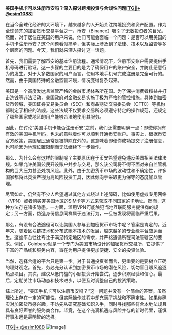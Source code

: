 **美国手机卡可以注册币安吗？深入探讨跨境投资与合规性问题[[TG💪+ @esim1088](https://t.me/s/esim1088)]**

在当今全球化经济的大环境下，越来越多的人开始关注跨境投资和资产配置。作为全球领先的加密货币交易平台之一，币安（Binance）吸引了无数投资者的目光。然而，对于居住在美国的用户来说，他们可能会面临一个问题：是否可以用美国的手机卡注册币安？这个问题看似简单，但实际上涉及到了法律、技术以及监管等多个层面的问题。今天，我们就来深入探讨这一话题。

首先，我们需要了解币安的基本注册流程。通常情况下，注册币安账户需要提供手机号码进行验证。这一步骤的主要目的是为了确保用户的账户安全，并防止恶意行为的发生。对于大多数国家的用户而言，使用本地手机号完成注册是完全可行的。然而，由于美国特殊的金融监管环境，情况变得复杂起来。

美国是一个高度发达且监管严格的金融市场体系所在国。为了保护消费者权益并打击洗钱等非法活动，美国政府对金融交易实施了极为严格的管控措施。具体到加密货币领域，美国证券交易委员会（SEC）和商品期货交易委员会（CFTC）等机构都制定了相应的法规。这些法规不仅要求交易所必须遵守特定的操作规范，还规定了哪些国家或地区的用户能够合法地使用其服务。

因此，在讨论“美国手机卡能否注册币安”之前，我们还需要明确一点：即使你拥有有效的美国手机号码，也未必意味着你可以顺利开通币安账户。事实上，根据币安官方政策，美国居民通常是被排除在外的。这意味着即便你成功提交了注册信息，也可能因为地理位置限制而无法继续下一步操作。

那么，为什么会有这样的限制呢？主要原因在于币安希望避免违反美国相关法律法规。如果允许美国公民开设账户并参与交易，那么该公司将不得不面对来自监管机构的巨大压力甚至处罚风险。此外，由于加密货币市场的波动性和不确定性，许多国家都将此类资产视为高风险投资工具，因此倾向于采取更为保守的态度加以管理。

尽管如此，仍然有不少人希望通过其他方式绕过上述障碍，比如使用虚拟专用网络（VPN）或者购买非美国地区的SIM卡等方式来获取不同国家的IP地址。然而，这种方法存在诸多隐患。一方面，滥用VPN可能触犯当地互联网服务提供商的规定；另一方面，伪造身份信息同样属于违法行为，一旦被发现将面临严重后果。

那么，有没有合法途径可以让美国人参与到加密货币市场中呢？答案是肯定的。近年来，随着区块链技术和分布式账本技术的发展，越来越多的专业级平台应运而生。这些平台往往专注于满足特定地区的需求，并严格遵循所在司法管辖区的要求。例如，Coinbase就是一个专门为美国市场设计的加密货币交易所，它提供了丰富的产品线和服务内容，旨在为用户提供更加便捷、安全的投资体验。

当然，选择合适的平台只是第一步。对于普通投资者而言，更重要的是要树立正确的理财观念。首先，务必充分认识到加密货币市场的潜在风险，切勿盲目跟风追逐热点项目。其次，建议从低门槛的小额投资开始尝试，逐步积累经验和信心。最后，定期关注市场动态和技术进步，以便及时调整自己的投资策略。

综上所述，“美国手机卡可以注册币安吗？”这一问题并没有一个简单的答案。虽然理论上存在一定的可能性，但实际操作过程中却充满了挑战和不确定性。如果你确实对加密货币感兴趣，不妨先从研究基础知识入手，同时寻找那些符合本地法规且具有良好声誉的服务商合作。毕竟，在这个充满机遇与风险并存的新时代里，谨慎行事永远是最明智的选择。

[[TG💪+ @esim1088](https://t.me/s/esim1088) ![Image](https://i.postimg.cc/4NQfJmqS/Snipaste-2025-05-13-00-14-12.png)]